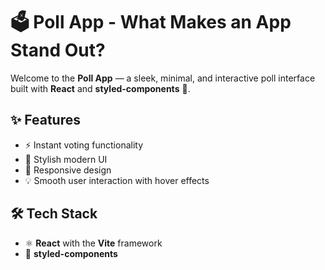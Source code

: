 # 🗳️ Poll App - What Makes an App Stand Out?

Welcome to the **Poll App** — a sleek, minimal, and interactive poll interface built with **React** and **styled-components** 🎯.

## ✨ Features

- ⚡ Instant voting functionality
- 🎨 Stylish modern UI
- 📱 Responsive design
- 💡 Smooth user interaction with hover effects

## 🛠️ Tech Stack

- ⚛️ **React** with the **Vite** framework
- 💅 **styled-components** 
